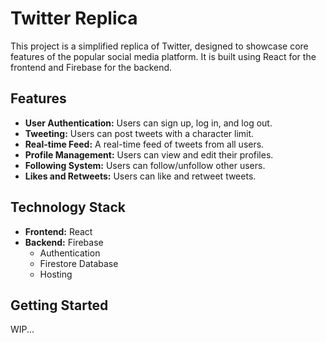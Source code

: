 # Twitter Replica
This project is a simplified replica of Twitter, designed to showcase core features of the popular social media platform. It is built using React for the frontend and Firebase for the backend.

## Features

- **User Authentication:** Users can sign up, log in, and log out.
- **Tweeting:** Users can post tweets with a character limit.
- **Real-time Feed:** A real-time feed of tweets from all users.
- **Profile Management:** Users can view and edit their profiles.
- **Following System:** Users can follow/unfollow other users.
- **Likes and Retweets:** Users can like and retweet tweets.

## Technology Stack

- **Frontend:** React
- **Backend:** Firebase
  - Authentication
  - Firestore Database
  - Hosting

## Getting Started

WIP...
